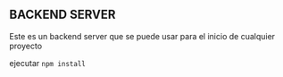 
##  BACKEND SERVER ##

Este es un backend server que se puede usar para el inicio de cualquier proyecto

ejecutar ```npm install```